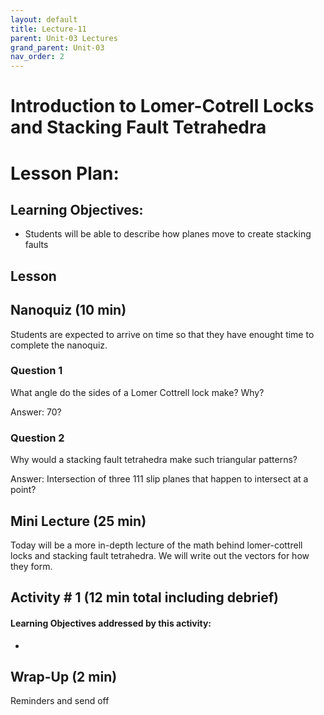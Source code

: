 ```yaml
---
layout: default
title: Lecture-11
parent: Unit-03 Lectures
grand_parent: Unit-03 
nav_order: 2
---
```


# Introduction to Lomer-Cotrell Locks and Stacking Fault Tetrahedra


# Lesson Plan:


## Learning Objectives:
- Students will be able to describe how planes move to create stacking faults

## Lesson

## Nanoquiz (10 min)
Students are expected to arrive on time so that they have enought time to complete the nanoquiz.
### Question 1
What angle do the sides of a Lomer Cottrell lock make? Why?

Answer: 70?

### Question 2
Why would a stacking fault tetrahedra make such triangular patterns?

Answer: Intersection of three 111 slip planes that happen to intersect at a point?


## Mini Lecture (25 min)
Today will be a more in-depth lecture of the math behind lomer-cottrell locks and stacking fault tetrahedra. We will write out the vectors for how they form.

## Activity \# 1 (12 min total including debrief)

#### Learning Objectives addressed by this activity:
- 


## Wrap-Up (2 min)
Reminders and send off


